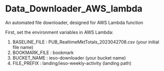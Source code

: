 # Data_Downloader_AWS_lambda
An automated file downloader, designed for AWS Lambda function 

First, set the environment variables in AWS Lambda:
1. BASELINE_FILE : PUB_RealtimeMktTotals_2023042708.csv (your initial file name)
2. BOOKMARK_FILE : bookmark
3. BUCKET_NAME : ieso-downloader (your bucket name)
4. FILE_PREFIX : landing/ieso-weekly-activity (landing path)

